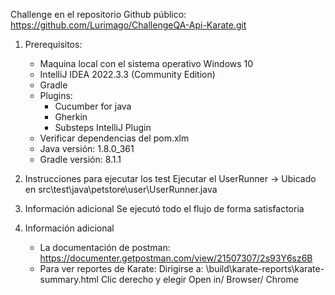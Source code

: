 Challenge en el repositorio Github público:
https://github.com/Lurimago/ChallengeQA-Api-Karate.git

1. Prerequisitos:

    - Maquina local con el sistema operativo Windows 10
    - IntelliJ IDEA 2022.3.3 (Community Edition)
    - Gradle
    - Plugins:
        - Cucumber for java
        - Gherkin
        - Substeps IntelliJ Plugin
    - Verificar dependencias del pom.xlm
    - Java versión:		1.8.0_361
    - Gradle versión:	8.1.1

2. Instrucciones para ejecutar los test
   Ejecutar el UserRunner		->	Ubicado en src\test\java\petstore\user\UserRunner.java

3. Información adicional
   Se ejecutó todo el flujo de forma satisfactoria

4. Información adicional
    - La documentación de postman:
      https://documenter.getpostman.com/view/21507307/2s93Y6sz6B
    - Para ver reportes de Karate:
      Dirigirse a:   \build\karate-reports\karate-summary.html
      Clic derecho y elegir Open in/ Browser/ Chrome